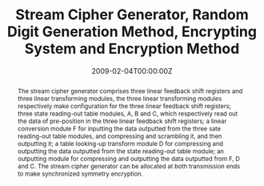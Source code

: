 ---
title: "Stream Cipher Generator, Random Digit Generation Method, Encrypting System and Encryption Method"

authors:
- Zhengtao Jiang
- Yumin Wang
- Jianhua Ge
- Yang Zhan
- Xinguo Li
- Haibo Tian
- Shichong Tan
- admin
- Suchun Yuan
- Hongyu Shuai

date: "2009-02-04T00:00:00Z"

# Publication type.
# Legend: 0 = Uncategorized; 1 = Conference paper; 2 = Journal article;
# 3 = Preprint / Working Paper; 4 = Report; 5 = Book; 6 = Book section;
# 7 = Thesis; 8 = Patent
publication_types: ["8"]

# Publication name and optional abbreviated publication name.
publication: "China Patent CN100459493C"
publication_short: ""

abstract: The stream cipher generator comprises three linear feedback shift registers and three linear transforming modules, the three linear transforming modules respectively make configuration for the three linear feedback shift registers; three state reading-out table modules, A, B and C, which respectively read out the data of pre-position in the three linear feedback shift registers; a linear conversion module F for inputting the data outputted from the three sate reading-out table modules, and compressing and scrambling it, and then outputting it; a table looking-up transform module D for compressing and outputting the data outputted from the state reading-out table module; an outputting module for compressing and outputting the data outputted from F, D and C. The stream cipher generator can be allocated at both transmission ends to make synchronized symmetry encryption.

# Display this page in the Featured widget?
featured: true

# Custom links (uncomment lines below)
links:
 - name: Patent
   url: https://patentimages.storage.googleapis.com/7c/8e/77/1752529a68d995/CN100459493C.pdf
---